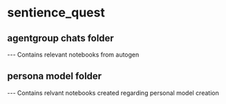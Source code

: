 # sentience_quest


## agentgroup chats folder
 --- Contains relevant notebooks from autogen
## persona model folder
 --- Contains relvant notebooks created regarding personal model creation
